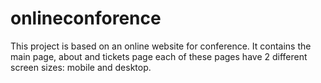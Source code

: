 # onlineconforence
This project is based on an online website for conference. It contains the main page, about and tickets page each of these pages have 2 different screen sizes: mobile and desktop.
